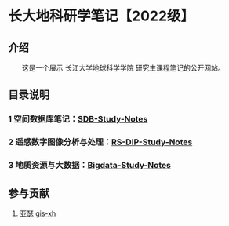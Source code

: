 # 长大地科研学笔记【2022级】

## 介绍

&emsp;&emsp;这是一个展示 长江大学地球科学学院 研究生课程笔记的公开网站。



## 目录说明

### 1 空间数据库笔记：[SDB-Study-Notes](./SDB/index.md)



### 2 遥感数字图像分析与处理：[RS-DIP-Study-Notes](./RS-DIP/index.md)



### 3 地质资源与大数据：[Bigdata-Study-Notes](./BigData/index.md)





## 参与贡献

1.  亚瑟 [gis-xh](https://github.com/gis-xh)

